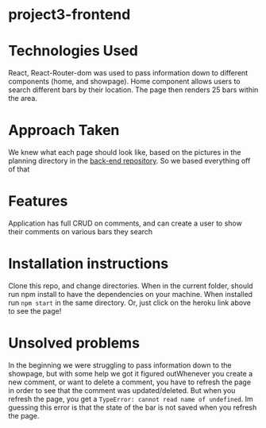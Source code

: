 # project3-frontend

# Technologies Used
React, React-Router-dom was used to pass information down to different components (home, and showpage). Home component allows users to search different bars by their location. The page then renders 25 bars within the area.

# Approach Taken
We knew what each page should look like, based on the pictures in the planning directory in the [back-end repository](https://github.com/deveshp530/project3-team7). So we based everything off of that

# Features
Application has full CRUD on comments, and can create a user to show their comments on various bars they search

# Installation instructions
Clone this repo, and change directories. When in the current folder, should run npm install to have the dependencies on your machine. When installed run `npm start` in the same directory. Or, just click on the heroku link above to see the page!

# Unsolved problems
In the beginning we were struggling to pass information down to the showpage, but with some help we got it figured outWhenever you create a new comment, or want to delete a comment, you have to refresh the page in order to see that the comment was updated/deleted. But when you refresh the page, you get a `TypeError: cannot read name of undefined`. Im guessing this error is that the state of the bar is not saved when you refresh the page.

